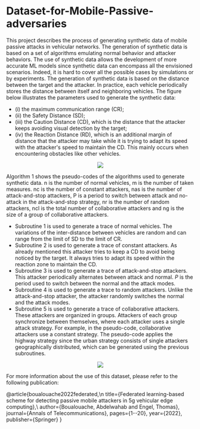 # Dataset-for-Mobile-Passive-adversaries

This project describes the process of generating synthetic data of mobile passive attacks in vehicular networks.
The generation of synthetic data is based on a set of algorithms emulating normal behavior and attacker behaviors.
The use of synthetic data allows the development of more accurate ML models since synthetic data can encompass all the envisioned scenarios. 
Indeed,  it is hard to cover all the possible cases by simulations or by experiments. 
The generation of synthetic data is based on the distance between the target and the attacker. 
In practice, each vehicle periodically stores the distance between itself and neighboring vehicles. 
The figure below illustrates the parameters used to generate the synthetic data: 
- (i) the maximum communication range (CR); 
- (ii) the Safety Distance (SD); 
- (iii) the Caution Distance (CD), which is the distance that the attacker keeps avoiding visual detection by the target; 
- (iv) the Reaction Distance (RD), which is an additional margin of distance that the attacker may take while it is trying to adapt its speed with the attacker's speed to maintain the CD. 
This mainly occurs when encountering obstacles like other vehicles.

<p align="center">
  <img src="https://user-images.githubusercontent.com/6827382/233789278-8d6b4c2f-ffed-48e8-8994-938b79736d10.png"/>
</p>

Algorithm 1 shows the pseudo-codes of the algorithms used to generate synthetic data. n is the number of normal
vehicles, m is the number of taken measures. nc is the number of constant attackers, nas is the number of attack-and-stop attackers, P is a period to switch between attack and no-attack
in the attack-and-stop strategy, nr is the number of random attackers, ncl is the total number of collaborative attackers and ng is the size of a group of collaborative attackers.
- Subroutine 1 is used to generate a trace of normal vehicles. The variations of the inter-distance between vehicles are random and can range from the limit of SD to the limit of CR.
- Subroutine 2 is used to generate a trace of constant attackers. As already mentioned this attacker tries to keep a CD to avoid being noticed by the target.  It always tries to adapt its speed within the reaction zone to maintain the CD.
- Subroutine 3 is used to generate a trace of attack-and-stop attackers. This attacker periodically alternates between attack and normal. $P$ is the period used to switch between the normal and the attack modes.
- Subroutine 4 is used to generate a trace to random attackers. Unlike the attack-and-stop attacker, the attacker randomly switches the normal and the attack modes.
- Subroutine 5 is used to generate a trace of collaborative attackers.  These attackers are organized in groups. Attackers of each group synchronize between themselves, where each attacker uses a single attack strategy. For example, in the pseudo-code, collaborative attackers use a constant strategy. The pseudo-code applies the highway strategy since the urban strategy consists of single attackers geographically distributed, which can be generated using the previous subroutines. 


<p align="center">
  <img src="https://user-images.githubusercontent.com/6827382/233834242-d0b06b8b-fc2e-4033-9d79-11d92b325028.png"/>
</p>

For more information about the use of this dataset, please refer to the following publication:


@article{boualouache2022federated,\n
  title={Federated learning-based scheme for detecting passive mobile attackers in 5g vehicular edge computing},\\
  author={Boualouache, Abdelwahab and Engel, Thomas},
  journal={Annals of Telecommunications},
  pages={1--20},
  year={2022},
  publisher={Springer}
}
